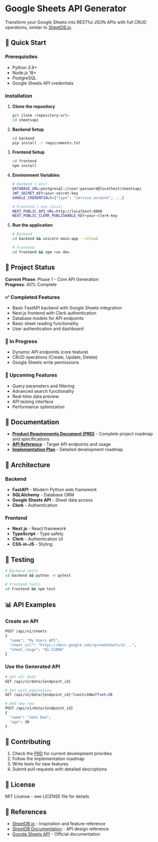 # Google Sheets API Generator

Transform your Google Sheets into RESTful JSON APIs with full CRUD operations, similar to [SheetDB.io](https://sheetdb.io/).

## 🚀 Quick Start

### Prerequisites
- Python 3.9+
- Node.js 18+
- PostgreSQL
- Google Sheets API credentials

### Installation

1. **Clone the repository**
   ```bash
   git clone <repository-url>
   cd sheetsapi
   ```

2. **Backend Setup**
   ```bash
   cd backend
   pip install -r requirements.txt
   ```

3. **Frontend Setup**
   ```bash
   cd frontend
   npm install
   ```

4. **Environment Variables**
   ```bash
   # Backend (.env)
   DATABASE_URL=postgresql://user:password@localhost/sheetsapi
   JWT_SECRET_KEY=your-secret-key
   GOOGLE_CREDENTIALS={"type": "service_account", ...}
   
   # Frontend (.env.local)
   NEXT_PUBLIC_API_URL=http://localhost:8000
   NEXT_PUBLIC_CLERK_PUBLISHABLE_KEY=your-clerk-key
   ```

5. **Run the application**
   ```bash
   # Backend
   cd backend && uvicorn main:app --reload
   
   # Frontend
   cd frontend && npm run dev
   ```

## 📖 Project Status

**Current Phase**: Phase 1 - Core API Generation  
**Progress**: 40% Complete

### ✅ Completed Features
- Basic FastAPI backend with Google Sheets integration
- Next.js frontend with Clerk authentication
- Database models for API endpoints
- Basic sheet reading functionality
- User authentication and dashboard

### 🔄 In Progress
- Dynamic API endpoints (core feature)
- CRUD operations (Create, Update, Delete)
- Google Sheets write permissions

### 🔄 Upcoming Features
- Query parameters and filtering
- Advanced search functionality
- Real-time data preview
- API testing interface
- Performance optimization

## 📖 Documentation

- **[Product Requirements Document (PRD)](PRD.md)** - Complete project roadmap and specifications
- **[API Reference](PRD.md#api-reference-target-implementation)** - Target API endpoints and usage
- **[Implementation Plan](PRD.md#detailed-implementation-plan)** - Detailed development roadmap

## 📖 Architecture

### Backend
- **FastAPI** - Modern Python web framework
- **SQLAlchemy** - Database ORM
- **Google Sheets API** - Sheet data access
- **Clerk** - Authentication

### Frontend
- **Next.js** - React framework
- **TypeScript** - Type safety
- **Clerk** - Authentication UI
- **CSS-in-JS** - Styling

## 📄 Testing

```bash
# Backend tests
cd backend && python -m pytest

# Frontend tests
cd frontend && npm test
```

## 📊 API Examples

### Create an API
```bash
POST /api/v1/sheets
{
  "name": "My Users API",
  "sheet_url": "https://docs.google.com/spreadsheets/d/...",
  "sheet_range": "A1:Z1000"
}
```

### Use the Generated API
```bash
# Get all data
GET /api/v1/data/{endpoint_id}

# Get with pagination
GET /api/v1/data/{endpoint_id}?limit=10&offset=20

# Add new row
POST /api/v1/data/{endpoint_id}
{
  "name": "John Doe",
  "age": 30
}
```

## 🤝 Contributing

1. Check the [PRD](PRD.md) for current development priorities
2. Follow the implementation roadmap
3. Write tests for new features
4. Submit pull requests with detailed descriptions

## 📄 License

MIT License - see LICENSE file for details

## 🔗 References

- [SheetDB.io](https://sheetdb.io/) - Inspiration and feature reference
- [SheetDB Documentation](https://docs.sheetdb.io/) - API design reference
- [Google Sheets API](https://developers.google.com/sheets/api) - Official documentation
